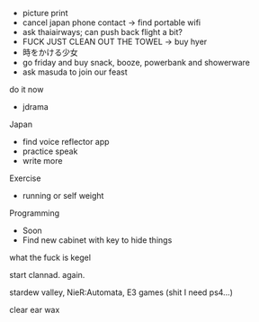 - picture print
- cancel japan phone contact -> find portable wifi
- ask thaiairways; can push back flight a bit?
- FUCK JUST CLEAN OUT THE TOWEL -> buy hyer
- 時をかける少女
- go friday and buy snack, booze, powerbank and showerware
- ask masuda to join our feast

do it now
- jdrama

Japan
- find voice reflector app
- practice speak
- write more

Exercise
- running or self weight

Programming
- Soon
- Find new cabinet with key to hide things

what the fuck is kegel

start clannad. again.

stardew valley, 
NieR:Automata,
E3 games (shit I need ps4...)

clear ear wax

